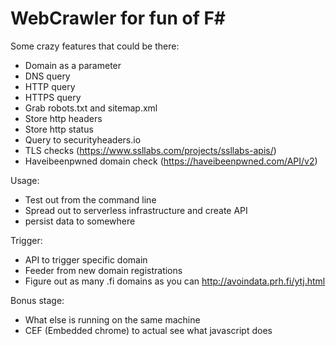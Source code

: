 ﻿# WebCrawler for fun of F#

Some crazy features that could be there:
* Domain as a parameter
* DNS query
* HTTP query
* HTTPS query
* Grab robots.txt and sitemap.xml
* Store http headers
* Store http status 
* Query to securityheaders.io 
* TLS checks (https://www.ssllabs.com/projects/ssllabs-apis/)
* Haveibeenpwned domain check (https://haveibeenpwned.com/API/v2)

Usage:
* Test out from the command line
* Spread out to serverless infrastructure and create API
* persist data to somewhere

Trigger: 
* API to trigger specific domain
* Feeder from new domain registrations
* Figure out as many .fi domains as you can http://avoindata.prh.fi/ytj.html

Bonus stage: 
* What else is running on the same machine 
* CEF (Embedded chrome) to actual see what javascript does